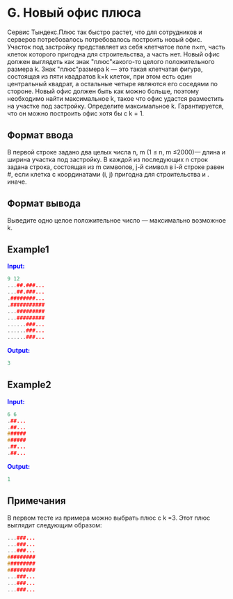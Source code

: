 # G. Новый офис плюса

Сервис Тындекс.Плюс так быстро растет, что для сотрудников и серверов потребовалось потребовалось построить новый офис.
Участок под застройку представляет из себя клетчатое поле n&times;m, часть клеток которого пригодна для строительства, а часть нет.
Новый офис должен выглядеть как знак "плюс"какого-то целого положительного размера k. Знак "плюс"размера k
— это такая клетчатая фигура, состоящая из пяти квадратов k&times;k клеток, при этом есть один центральный квадрат, а остальные четыре являются его соседями по стороне.
Новый офис должен быть как можно больше, поэтому необходимо найти максимальное k, такое что офис удастся разместить на участке под застройку.
Определите максимальное k. Гарантируется, что он можно построить офис хотя бы с k = 1.  

## Формат ввода

В первой строке задано два целых числа n, m (1 &le; n, m &le;2000)— длина и ширина участка под застройку.
В каждой из последующих n строк задана строка, состоящая из m символов, j-й символ в i-й строке равен #, если клетка с координатами (i, j) пригодна для строительства и . иначе.

## Формат вывода

Выведите одно целое положительное число — максимально возможное k.


## Example1
<font color="blue">**Input:**</font>
```c++
9 12
...##.###...
...##.###...
.########...
.###########
...#########
...#########
......###...
......###...
......###...
```
<font color="blue">**Output:**</font>
```c++
3
``` 

## Example2
<font color="blue">**Input:**</font>
```c++
6 6
.##...
.##...
######
######
.##...
.##...
```
<font color="blue">**Output:**</font>
```c++
1
```  

## Примечания

В первом тесте из примера можно выбрать плюс с k =3. Этот плюс выглядит следующим образом:  
```cpp
...###...  
...###...  
...###...  
#########  
#########  
#########  
...###...  
...###...  
...###...
```
